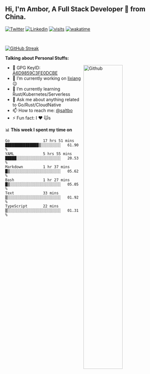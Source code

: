 ## Hi, I'm Ambor, A Full Stack Developer 🚀 from China.

[![Twitter](https://img.shields.io/badge/-saltbo-1ca0f1?style=flat&logo=twitter&logoColor=white)](https://twitter.com/rdsaltbo)
[![Linkedin](https://img.shields.io/badge/-saltbo-blue?style=flat&logo=Linkedin&logoColor=white)](https://www.linkedin.com/in/saltbo/)
[![visits](https://visitor.vercel.app/page/saltbo?color=light-green)](https://github.com/saltbo/)
[![wakatime](https://wakatime.com/badge/user/f82b1c77-faab-48cd-aef5-a12c0aff104b.svg)](https://wakatime.com/@f82b1c77-faab-48cd-aef5-a12c0aff104b)

&nbsp;  

[![GitHub Streak](http://github-readme-streak-stats.herokuapp.com?user=saltbo&hide_border=true&date_format=M%20j%5B%2C%20Y%5D)](https://git.io/streak-stats)

**Talking about Personal Stuffs:**
<!-- Any image aligned to the right. Beware the width  -->
<img width="50%" align="right" alt="Github" src="https://raw.githubusercontent.com/saltbo/saltbo/master/images/git-header.svg" />

- 🤘 GPG KeyID: [A6D9859C3FE0DCBE](https://saltbo.cn/pgp_keys.asc)
- 🔭 I’m currently working on [lixiang](https://www.lixiang.com/) :wink:
- 🌱 I’m currently learning Rust/Kubernetes/Serverless
- 💬 Ask me about anything related to Go/Rust/CloudNative
- 📫 How to reach me: [@saltbo](https://t.me/saltbo)
- ⚡ Fun fact: I :heart: :cat:s


📊 **This week I spent my time on**
<!--START_SECTION:waka-->

```text
Go               17 hrs 51 mins  ███████████████▒░░░░░░░░░   61.90 %
YAML             5 hrs 55 mins   █████░░░░░░░░░░░░░░░░░░░░   20.53 %
Markdown         1 hr 37 mins    █▒░░░░░░░░░░░░░░░░░░░░░░░   05.62 %
Bash             1 hr 27 mins    █▒░░░░░░░░░░░░░░░░░░░░░░░   05.05 %
Text             33 mins         ▒░░░░░░░░░░░░░░░░░░░░░░░░   01.92 %
TypeScript       22 mins         ▒░░░░░░░░░░░░░░░░░░░░░░░░   01.31 %
```

<!--END_SECTION:waka-->
